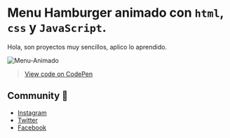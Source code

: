 # Menu Hamburger animado con `html`, `css` y `JavaScript`.

Hola, son proyectos muy sencillos, aplico lo aprendido.

![Menu-Animado](https://pbs.twimg.com/media/EGaT9jSWkAAdnbD?format=jpg&name=large)

> [View code on CodePen](https://codepen.io/codegenial/pen/qBBGXdN)

## Community :beers:
- [Instagram](https://instagram.com/codegenial)
- [Twitter](https://twitter.com/codegenial)
- [Facebook](https://facebook.com/codegenial)

